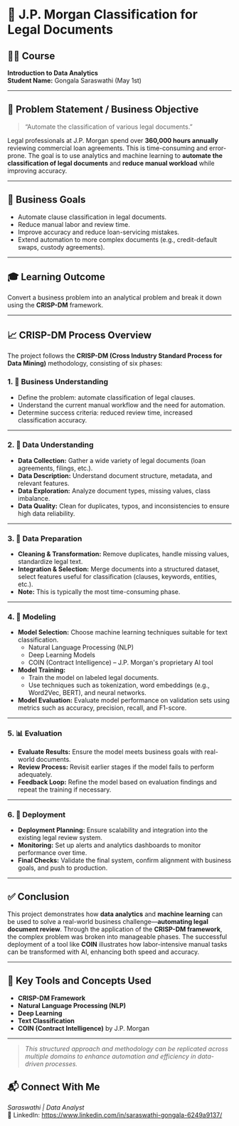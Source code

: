 # 📄 J.P. Morgan Classification for Legal Documents

## 🧑‍🏫 Course
**Introduction to Data Analytics**  
**Student Name:** Gongala Saraswathi (May 1st)

---

## 🧠 Problem Statement / Business Objective

> “Automate the classification of various legal documents.”

Legal professionals at J.P. Morgan spend over **360,000 hours annually** reviewing commercial loan agreements. This is time-consuming and error-prone. The goal is to use analytics and machine learning to **automate the classification of legal documents** and **reduce manual workload** while improving accuracy.

---

## 🎯 Business Goals

- Automate clause classification in legal documents.
- Reduce manual labor and review time.
- Improve accuracy and reduce loan-servicing mistakes.
- Extend automation to more complex documents (e.g., credit-default swaps, custody agreements).

---

## 🎓 Learning Outcome

Convert a business problem into an analytical problem and break it down using the **CRISP-DM** framework.

---

## 📈 CRISP-DM Process Overview

The project follows the **CRISP-DM (Cross Industry Standard Process for Data Mining)** methodology, consisting of six phases:

### 1. 🏢 Business Understanding

- Define the problem: automate classification of legal clauses.
- Understand the current manual workflow and the need for automation.
- Determine success criteria: reduced review time, increased classification accuracy.

---

### 2. 📂 Data Understanding

- **Data Collection:** Gather a wide variety of legal documents (loan agreements, filings, etc.).
- **Data Description:** Understand document structure, metadata, and relevant features.
- **Data Exploration:** Analyze document types, missing values, class imbalance.
- **Data Quality:** Clean for duplicates, typos, and inconsistencies to ensure high data reliability.

---

### 3. 🧹 Data Preparation

- **Cleaning & Transformation:** Remove duplicates, handle missing values, standardize legal text.
- **Integration & Selection:** Merge documents into a structured dataset, select features useful for classification (clauses, keywords, entities, etc.).
- **Note:** This is typically the most time-consuming phase.

---

### 4. 🤖 Modeling

- **Model Selection:** Choose machine learning techniques suitable for text classification.
  - Natural Language Processing (NLP)
  - Deep Learning Models
  - COIN (Contract Intelligence) – J.P. Morgan's proprietary AI tool
- **Model Training:**
  - Train the model on labeled legal documents.
  - Use techniques such as tokenization, word embeddings (e.g., Word2Vec, BERT), and neural networks.
- **Model Evaluation:** Evaluate model performance on validation sets using metrics such as accuracy, precision, recall, and F1-score.

---

### 5. 📊 Evaluation

- **Evaluate Results:** Ensure the model meets business goals with real-world documents.
- **Review Process:** Revisit earlier stages if the model fails to perform adequately.
- **Feedback Loop:** Refine the model based on evaluation findings and repeat the training if necessary.

---

### 6. 🚀 Deployment

- **Deployment Planning:** Ensure scalability and integration into the existing legal review system.
- **Monitoring:** Set up alerts and analytics dashboards to monitor performance over time.
- **Final Checks:** Validate the final system, confirm alignment with business goals, and push to production.

---

## ✅ Conclusion

This project demonstrates how **data analytics** and **machine learning** can be used to solve a real-world business challenge—**automating legal document review**. Through the application of the **CRISP-DM framework**, the complex problem was broken into manageable phases. The successful deployment of a tool like **COIN** illustrates how labor-intensive manual tasks can be transformed with AI, enhancing both speed and accuracy.

---

## 📌 Key Tools and Concepts Used

- **CRISP-DM Framework**
- **Natural Language Processing (NLP)**
- **Deep Learning**
- **Text Classification**
- **COIN (Contract Intelligence)** by J.P. Morgan

---

> *This structured approach and methodology can be replicated across multiple domains to enhance automation and efficiency in data-driven processes.*

## 📬 Connect With Me
*Saraswathi | Data Analyst*  
🔗 LinkedIn: https://www.linkedin.com/in/saraswathi-gongala-6249a9137/
